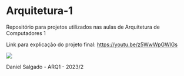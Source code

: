 # Arquitetura-1
Repositório para projetos utilizados nas aulas de Arquitetura de Computadores 1 

Link para explicação do projeto final: https://youtu.be/z5WwWpGWlGs

<img src = "https://tm.ibxk.com.br/2023/05/10/10110208347101.jpg?ims=1200x675">

Daniel Salgado - ARQ1 - 2023/2
